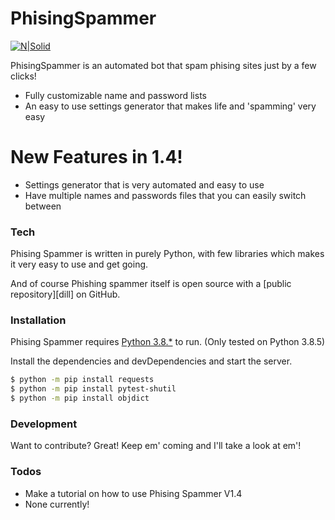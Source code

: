 # PhisingSpammer

[![N|Solid](https://i.imgur.com/E5ltGFC.png)](https://nodesource.com/products/nsolid)


PhisingSpammer is an automated bot that spam phising sites just by a few clicks!

  - Fully customizable name and password lists
  - An easy to use settings generator that makes life and 'spamming' very easy

# New Features in 1.4!

  - Settings generator that is very automated and easy to use
  - Have multiple names and passwords files that you can easily switch between

### Tech

Phising Spammer is written in purely Python, with few libraries which makes it very easy to use and get going.

And of course Phishing spammer itself is open source with a [public repository][dill]
 on GitHub.

### Installation

Phising Spammer requires [Python 3.8.*](https://www.python.org/) to run.
(Only tested on Python 3.8.5)

Install the dependencies and devDependencies and start the server.

```sh
$ python -m pip install requests
$ python -m pip install pytest-shutil
$ python -m pip install objdict
```


### Development

Want to contribute? Great!
Keep em' coming and I'll take a look at em'!

### Todos

 - Make a tutorial on how to use Phising Spammer V1.4
 - None currently!
